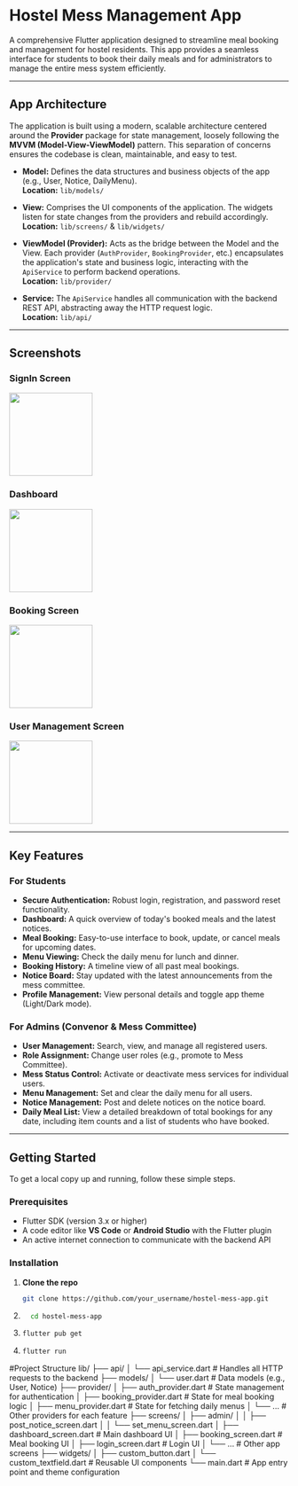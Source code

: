 # Hostel Mess Management App

A comprehensive Flutter application designed to streamline meal booking and management for hostel residents. This app provides a seamless interface for students to book their daily meals and for administrators to manage the entire mess system efficiently.

---

## App Architecture

The application is built using a modern, scalable architecture centered around the **Provider** package for state management, loosely following the **MVVM (Model-View-ViewModel)** pattern. This separation of concerns ensures the codebase is clean, maintainable, and easy to test.

- **Model:** Defines the data structures and business objects of the app (e.g., User, Notice, DailyMenu).  
  **Location:** `lib/models/`

- **View:** Comprises the UI components of the application. The widgets listen for state changes from the providers and rebuild accordingly.  
  **Location:** `lib/screens/` & `lib/widgets/`

- **ViewModel (Provider):** Acts as the bridge between the Model and the View. Each provider (`AuthProvider`, `BookingProvider`, etc.) encapsulates the application's state and business logic, interacting with the `ApiService` to perform backend operations.  
  **Location:** `lib/provider/`

- **Service:** The `ApiService` handles all communication with the backend REST API, abstracting away the HTTP request logic.  
  **Location:** `lib/api/`

---

## Screenshots

### SignIn Screen
<img src="https://github.com/user-attachments/assets/768dbe7b-61da-4d81-b7a3-627603a9bf77" width="150">

### Dashboard
<img src="https://github.com/user-attachments/assets/c5a1d9bd-a27a-4b7c-9c39-84764e6c4f56" width="150">

### Booking Screen
<img src="https://github.com/user-attachments/assets/43049e63-9e5b-430b-b6be-5ac240cd879c" width="150">

### User Management Screen
<img src="https://github.com/user-attachments/assets/48cff7f0-163a-4933-9a50-cceae9dfe9de" width="150">

---

## Key Features

### For Students
- **Secure Authentication:** Robust login, registration, and password reset functionality.
- **Dashboard:** A quick overview of today's booked meals and the latest notices.
- **Meal Booking:** Easy-to-use interface to book, update, or cancel meals for upcoming dates.
- **Menu Viewing:** Check the daily menu for lunch and dinner.
- **Booking History:** A timeline view of all past meal bookings.
- **Notice Board:** Stay updated with the latest announcements from the mess committee.
- **Profile Management:** View personal details and toggle app theme (Light/Dark mode).

### For Admins (Convenor & Mess Committee)
- **User Management:** Search, view, and manage all registered users.
- **Role Assignment:** Change user roles (e.g., promote to Mess Committee).
- **Mess Status Control:** Activate or deactivate mess services for individual users.
- **Menu Management:** Set and clear the daily menu for all users.
- **Notice Management:** Post and delete notices on the notice board.
- **Daily Meal List:** View a detailed breakdown of total bookings for any date, including item counts and a list of students who have booked.

---

## Getting Started

To get a local copy up and running, follow these simple steps.

### Prerequisites
- Flutter SDK (version 3.x or higher)
- A code editor like **VS Code** or **Android Studio** with the Flutter plugin
- An active internet connection to communicate with the backend API

### Installation
1. **Clone the repo**
   ```bash
   git clone https://github.com/your_username/hostel-mess-app.git

2. ```bash
     cd hostel-mess-app
3. ```bash
   flutter pub get
4. ```bash
   flutter run

#Project Structure
lib/
├── api/
│   └── api_service.dart           # Handles all HTTP requests to the backend
├── models/
│   └── user.dart                  # Data models (e.g., User, Notice)
├── provider/
│   ├── auth_provider.dart         # State management for authentication
│   ├── booking_provider.dart      # State for meal booking logic
│   ├── menu_provider.dart         # State for fetching daily menus
│   └── ...                        # Other providers for each feature
├── screens/
│   ├── admin/
│   │   ├── post_notice_screen.dart
│   │   └── set_menu_screen.dart
│   ├── dashboard_screen.dart      # Main dashboard UI
│   ├── booking_screen.dart        # Meal booking UI
│   ├── login_screen.dart          # Login UI
│   └── ...                        # Other app screens
├── widgets/
│   ├── custom_button.dart
│   └── custom_textfield.dart      # Reusable UI components
└── main.dart                      # App entry point and theme configuration

